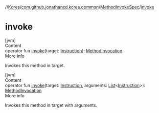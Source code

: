 //[Kores](../../index.md)/[com.github.jonathanxd.kores.common](../index.md)/[MethodInvokeSpec](index.md)/[invoke](invoke.md)



# invoke  
[jvm]  
Content  
operator fun [invoke](invoke.md)(target: [Instruction](../../com.github.jonathanxd.kores/-instruction/index.md)): [MethodInvocation](../../com.github.jonathanxd.kores.base/-method-invocation/index.md)  
More info  


Invokes this method in target.

  


[jvm]  
Content  
operator fun [invoke](invoke.md)(target: [Instruction](../../com.github.jonathanxd.kores/-instruction/index.md), arguments: [List](https://kotlinlang.org/api/latest/jvm/stdlib/kotlin.collections/-list/index.html)<[Instruction](../../com.github.jonathanxd.kores/-instruction/index.md)>): [MethodInvocation](../../com.github.jonathanxd.kores.base/-method-invocation/index.md)  
More info  


Invokes this method in target with arguments.

  



